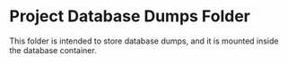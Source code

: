 # Project Database Dumps Folder

This folder is intended to store database dumps, and it is mounted inside the
database container.
